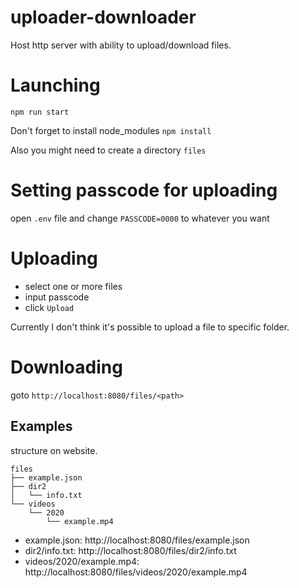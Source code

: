 # uploader-downloader
Host http server with ability to upload/download files.

# Launching
`npm run start`

Don't forget to install node_modules
`npm install`

Also you might need to create a directory `files`

# Setting passcode for uploading
open `.env` file and change `PASSCODE=0000` to whatever you want

# Uploading
- select one or more files
- input passcode
- click `Upload`

Currently I don't think it's possible to upload a file to specific folder.

# Downloading
goto `http://localhost:8080/files/<path>`

## Examples
structure on website.

```
files
├── example.json
├── dir2
│   └── info.txt
└── videos
    └── 2020
        └── example.mp4
```

- example.json: http://localhost:8080/files/example.json
- dir2/info.txt: http://localhost:8080/files/dir2/info.txt
- videos/2020/example.mp4: http://localhost:8080/files/videos/2020/example.mp4
